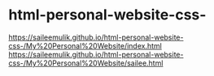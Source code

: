 # html-personal-website-css-
https://saileemulik.github.io/html-personal-website-css-/My%20Personal%20Website/index.html
https://saileemulik.github.io/html-personal-website-css-/My%20Personal%20Website/sailee.html
